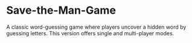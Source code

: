 # Save-the-Man-Game
A classic word-guessing game where players uncover a hidden word by guessing letters. This version offers single and multi-player modes.
